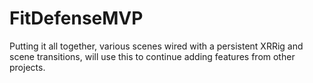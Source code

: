 # FitDefenseMVP
Putting it all together, various scenes wired with a persistent XRRig and scene transitions, will use this to continue adding features from other projects.
